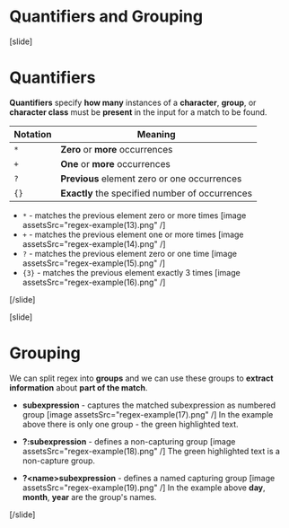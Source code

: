 # Quantifiers and Grouping

[slide]
# Quantifiers 
**Quantifiers** specify **how many** instances of a **character**, **group**, or **character class** must be **present** in the input for a match to be found.

| **Notation** | **Meaning** |
| --- | --- |
|`*`|**Zero** or **more** occurrences|
|`+`|**One** or **more** occurrences|
|`?`|**Previous** element zero or one occurrences|
|`{}`|**Exactly** the specified number of occurrences|

- `*` - matches the previous element zero or more times
[image assetsSrc="regex-example(13).png" /]
- `+` - matches the previous element one or more times
[image assetsSrc="regex-example(14).png" /]
- `?` - matches the previous element zero or one time
[image assetsSrc="regex-example(15).png" /]
- `{3}` - matches the previous element exactly 3 times
[image assetsSrc="regex-example(16).png" /]

[/slide]

[slide]

# Grouping

We can split regex into **groups** and we can use these groups to **extract information** about **part of the match**.

- **subexpression** - captures the matched subexpression as numbered group
[image assetsSrc="regex-example(17).png" /]
In the example above there is only one group - the green highlighted text.

- **?:subexpression** - defines a non-capturing group
[image assetsSrc="regex-example(18).png" /]
The green highlighted text is a non-capture group.

- **?\<name>subexpression** - defines a named capturing group
[image assetsSrc="regex-example(19).png" /]
In the example above **day**, **month**, **year** are the group's names.

[/slide]
